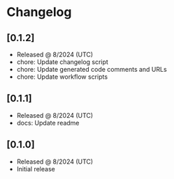 # Changelog

## [0.1.2]

- Released @ 8/2024 (UTC)
- chore: Update changelog script
- chore: Update generated code comments and URLs
- chore: Update workflow scripts

## [0.1.1]

- Released @ 8/2024 (UTC)
- docs: Update readme

## [0.1.0]

- Released @ 8/2024 (UTC)
- Initial release
